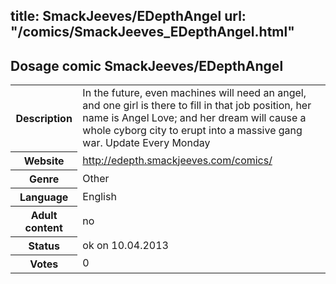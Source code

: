 title: SmackJeeves/EDepthAngel
url: "/comics/SmackJeeves_EDepthAngel.html"
---
Dosage comic SmackJeeves/EDepthAngel
-----------------------------------------

<table class="comicinfo">
<tr>
<th>Description</th><td>In the future, even machines will need an angel, and one girl is there to fill in that job position, her name is Angel Love; and her dream will cause a whole cyborg city to erupt into a massive gang war. Update Every Monday</td>
</tr>
<tr>
<th>Website</th><td><a href="http://edepth.smackjeeves.com/comics/">http://edepth.smackjeeves.com/comics/</a></td>
</tr>
<tr>
<th>Genre</th><td>Other</td>
</tr>
<tr>
<th>Language</th><td>English</td>
</tr>
<tr>
<th>Adult content</th><td>no</td>
</tr>
<tr>
<th>Status</th><td>ok on 10.04.2013</td>
</tr>
<tr>
<th>Votes</th><td>0</div></td>
</tr>
</table>

